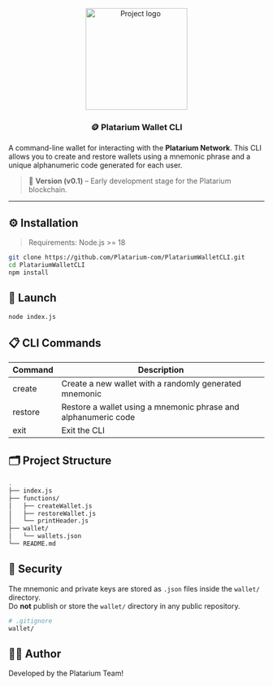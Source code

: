 <p align="center">
  <a href="https://prevedere.platarium.com" rel="noopener">
    <img width="200px" height="200px" src="https://platarium.com/assets/prevedere/assets/images/icon/plp.png" alt="Project logo">
  </a>
</p>

<h3 align="center">🪙 Platarium Wallet CLI</h3>

A command-line wallet for interacting with the **Platarium Network**. This CLI allows you to create and restore wallets using a mnemonic phrase and a unique alphanumeric code generated for each user.

> 🧪 **Version (v0.1)** – Early development stage for the Platarium blockchain.

---

## ⚙️ Installation

> Requirements: Node.js >= 18


```bash
git clone https://github.com/Platarium-com/PlatariumWalletCLI.git
cd PlatariumWalletCLI
npm install
```

## 🚀 Launch

```bash
node index.js
```

## 📋 CLI Commands

| Command  | Description                                                    |
|----------|----------------------------------------------------------------|
| create   | Create a new wallet with a randomly generated mnemonic         |
| restore  | Restore a wallet using a mnemonic phrase and alphanumeric code |
| exit     | Exit the CLI                                                   |

## 🗂 Project Structure

```bash
.
├── index.js
├── functions/
│   ├── createWallet.js
│   ├── restoreWallet.js
│   └── printHeader.js
├── wallet/
│   └── wallets.json
└── README.md
```

## 🔐 Security

The mnemonic and private keys are stored as `.json` files inside the `wallet/` directory.  
Do **not** publish or store the `wallet/` directory in any public repository.
```bash
# .gitignore
wallet/
```

## 🧑‍💻 Author
Developed by the Platarium Team!
